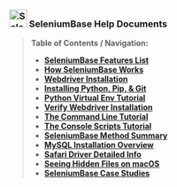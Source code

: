 ### <img src="https://cdn2.hubspot.net/hubfs/100006/images/super_square_logo_3a.png" title="SeleniumBase" height="32"> SeleniumBase Help Documents

> **Table of Contents / Navigation:**
> - [**SeleniumBase Features List**](https://github.com/seleniumbase/SeleniumBase/blob/master/help_docs/features_list.md)
> - [**How SeleniumBase Works**](https://github.com/seleniumbase/SeleniumBase/blob/master/help_docs/how_it_works.md)
> - [**Webdriver Installation**](https://github.com/seleniumbase/SeleniumBase/blob/master/help_docs/webdriver_installation.md)
> - [**Installing Python, Pip, & Git**](https://github.com/seleniumbase/SeleniumBase/blob/master/help_docs/install_python_pip_git.md)
> - [**Python Virtual Env Tutorial**](https://github.com/seleniumbase/SeleniumBase/blob/master/help_docs/virtualenv_instructions.md)
> - [**Verify Webdriver Installation**](https://github.com/seleniumbase/SeleniumBase/blob/master/help_docs/verify_webdriver.md)
> - [**The Command Line Tutorial**](https://github.com/seleniumbase/SeleniumBase/blob/master/help_docs/customizing_test_runs.md)
> - [**The Console Scripts Tutorial**](https://github.com/seleniumbase/SeleniumBase/blob/master/seleniumbase/console_scripts/ReadMe.md)
> - [**SeleniumBase Method Summary**](https://github.com/seleniumbase/SeleniumBase/blob/master/help_docs/method_summary.md)
> - [**MySQL Installation Overview**](https://github.com/seleniumbase/SeleniumBase/blob/master/help_docs/mysql_installation.md)
> - [**Safari Driver Detailed Info**](https://github.com/seleniumbase/SeleniumBase/blob/master/help_docs/using_safari_driver.md)
> - [**Seeing Hidden Files on macOS**](https://github.com/seleniumbase/SeleniumBase/blob/master/help_docs/hidden_files_info.md)
> - [**SeleniumBase Case Studies**](https://github.com/seleniumbase/SeleniumBase/blob/master/help_docs/happy_customers.md)
